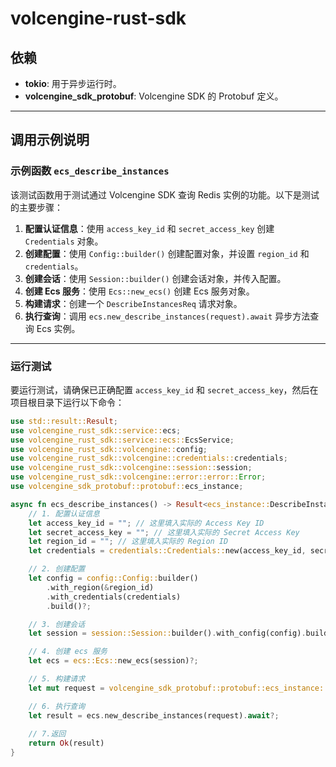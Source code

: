 <!--
 * @Author: Jerry.Yang
 * @Date: 2025-02-20 17:45:24
 * @LastEditors: Jerry.Yang
 * @LastEditTime: 2025-02-20 19:08:30
 * @Description: readme
-->

# volcengine-rust-sdk

## 依赖

- **tokio**: 用于异步运行时。
- **volcengine_sdk_protobuf**: Volcengine SDK 的 Protobuf 定义。

---

## 调用示例说明

### 示例函数 `ecs_describe_instances`

该测试函数用于测试通过 Volcengine SDK 查询 Redis 实例的功能。以下是测试的主要步骤：

1. **配置认证信息**：使用 `access_key_id` 和 `secret_access_key` 创建 `Credentials` 对象。
2. **创建配置**：使用 `Config::builder()` 创建配置对象，并设置 `region_id` 和 `credentials`。
3. **创建会话**：使用 `Session::builder()` 创建会话对象，并传入配置。
4. **创建 Ecs 服务**：使用 `Ecs::new_ecs()` 创建 Ecs 服务对象。
5. **构建请求**：创建一个 `DescribeInstancesReq` 请求对象。
6. **执行查询**：调用 `ecs.new_describe_instances(request).await` 异步方法查询 Ecs 实例。

---

### 运行测试

要运行测试，请确保已正确配置 `access_key_id` 和 `secret_access_key`，然后在项目根目录下运行以下命令：

```rust
use std::result::Result;
use volcengine_rust_sdk::service::ecs;
use volcengine_rust_sdk::service::ecs::EcsService;
use volcengine_rust_sdk::volcengine::config;
use volcengine_rust_sdk::volcengine::credentials::credentials;
use volcengine_rust_sdk::volcengine::session::session;
use volcengine_rust_sdk::volcengine::error::error::Error;
use volcengine_sdk_protobuf::protobuf::ecs_instance;

async fn ecs_describe_instances() -> Result<ecs_instance::DescribeInstancesResp, Error> {  
    // 1. 配置认证信息
    let access_key_id = ""; // 这里填入实际的 Access Key ID
    let secret_access_key = ""; // 这里填入实际的 Secret Access Key
    let region_id = ""; // 这里填入实际的 Region ID
    let credentials = credentials::Credentials::new(access_key_id, secret_access_key);

    // 2. 创建配置
    let config = config::Config::builder()
        .with_region(&region_id)
        .with_credentials(credentials)
        .build()?;

    // 3. 创建会话
    let session = session::Session::builder().with_config(config).build()?;

    // 4. 创建 ecs 服务
    let ecs = ecs::Ecs::new_ecs(session)?;

    // 5. 构建请求
    let mut request = volcengine_sdk_protobuf::protobuf::ecs_instance::DescribeInstancesReq();

    // 6. 执行查询
    let result = ecs.new_describe_instances(request).await?;
    
    // 7.返回
    return Ok(result)
}




